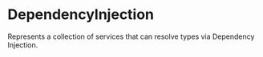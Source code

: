 # DependencyInjection
Represents a collection of services that can resolve types via Dependency Injection.
